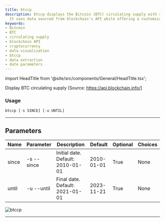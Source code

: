 ```yaml
---
title: btccp
description: btccp displays the Bitcoin (BTC) circulating supply with ranging parameters.
  It uses data sourced from blockchain's API while offering a customizable date range.
keywords:
- Bitcoin
- BTC
- circulating supply
- blockchain API
- cryptocurrency
- data visualization
- btccp
- data extraction
- date parameters
---
```


import HeadTitle from '@site/src/components/General/HeadTitle.tsx';

<HeadTitle title="crypto /onchain/btccp - Reference | OpenBB Terminal Docs" />

Display BTC circulating supply [Source: https://api.blockchain.info/]

### Usage

```python wordwrap
btccp [-s SINCE] [-u UNTIL]
```

---

## Parameters

| Name | Parameter | Description | Default | Optional | Choices |
| ---- | --------- | ----------- | ------- | -------- | ------- |
| since | -s  --since | Initial date. Default: 2010-01-01 | 2010-01-01 | True | None |
| until | -u  --until | Final date. Default: 2021-01-01 | 2023-11-21 | True | None |

![btccp](https://user-images.githubusercontent.com/46355364/154067527-0916ab9d-4690-4077-9037-a2665f9fc593.png)

---
